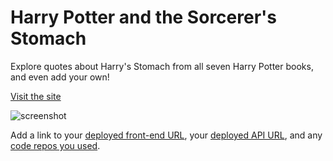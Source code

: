 # Harry Potter and the Sorcerer's Stomach
Explore quotes about Harry's Stomach from all seven Harry Potter books, and even add your own!

[Visit the site](https://hpstomach.firebaseapp.com/)

![screenshot](https://user-images.githubusercontent.com/31632938/36686881-18c4a552-1ae5-11e8-9af1-bf170e7f9d44.png)

Add a link to your [deployed front-end URL](), your [deployed API URL](), and any [code repos you used]().

